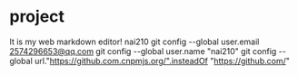 # project
It is my web markdown editor! nai210 git config --global user.email 2574296653@qq.com
git config --global user.name "nai210"
git config --global url."https://github.com.cnpmjs.org/".insteadOf "https://github.com/"